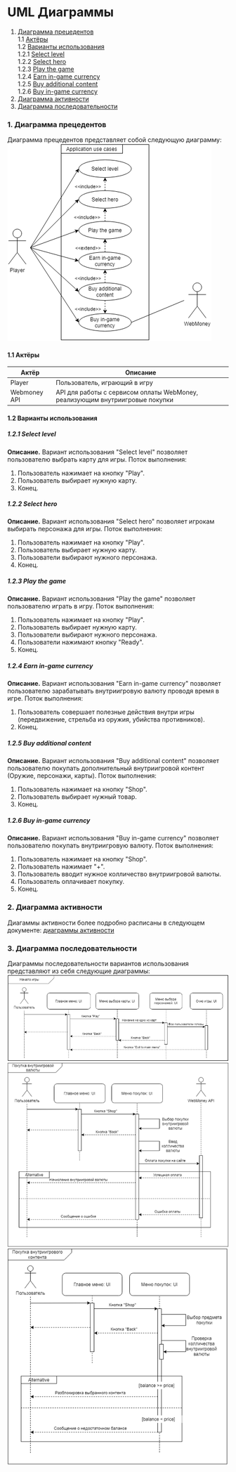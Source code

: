 # UML Диаграммы
1. [Диаграмма прецедентов](#1)<br>
1.1 [Актёры](#1.1)<br>
1.2 [Варианты использования](#1.2)<br>
1.2.1 [Select level](#1.2.1)<br>
1.2.2 [Select hero](#1.2.2)<br>
1.2.3 [Play the game](#1.2.3)<br>
1.2.4 [Earn in-game currency](#1.2.4)<br>
1.2.5 [Buy additional content](#1.2.5)<br>
1.2.6 [Buy in-game currency](#1.2.6)<br>
2. [Диаграмма активности](#2)
3. [Диаграмма последовательности](#3)

### 1. Диаграмма прецедентов<a name="1"></a>
Диаграмма прецедентов представляет собой следующую диаграмму: 
![Use Case](https://github.com/Vorobeyyyyyy/DinoMayhem/blob/master/documentation/UML/Use%20cases.png)
#### 1.1 Актёры<a name="1.1"></a>
Актёр | Описание
--- | ---
Player|Пользователь, играющий в игру
Webmoney API|API для работы с сервисом оплаты WebMoney, реализующим внутриигровые покупки

#### 1.2 Варианты использования<a name="1.2"></a>
##### 1.2.1 Select level<a name="1.2.1"></a>
**Описание.** Вариант использования "Select level" позволяет пользователю выбрать карту для игры.
Поток выполнения:
1. Пользователь нажимает на кнопку "Play".
2. Пользователь выбирает нужную карту.
3. Конец.
##### 1.2.2 Select hero<a name="1.2.2"></a>
**Описание.** Вариант использования "Select hero" позволяет игрокам выбирать персонажа для игры.
Поток выполнения:
1. Пользователь нажимает на кнопку "Play".
2. Пользователь выбирает нужную карту.
3. Пользователи выбирают нужного персонажа.
4. Конец.
##### 1.2.3 Play the game<a name="1.2.3"></a>
**Описание.** Вариант использования "Play the game" позволяет пользователю играть в игру.
Поток выполнения:
1. Пользователь нажимает на кнопку "Play".
2. Пользователь выбирает нужную карту.
3. Пользователи выбирают нужного персонажа.
4. Пользователи нажимают кнопку "Ready".
5. Конец.
##### 1.2.4 Earn in-game currency<a name="1.2.4"></a>
**Описание.** Вариант использования "Earn in-game currency" позволяет пользователю зарабатывать внутриигровую валюту проводя время в игре.
Поток выполнения:
1. Пользователь совершает полезные действия внутри игры (передвижение, стрельба из оружия, убийства противников).
2. Конец.
##### 1.2.5 Buy additional content<a name="1.2.5"></a>
**Описание.** Вариант использования "Buy additional content" позволяет пользователю покупать дополнительный внутриигровой контент (Оружие, персонажи, карты).
Поток выполнения:
1. Пользователь нажимает на кнопку "Shop".
2. Пользователь выбирает нужный товар.
3. Конец.
##### 1.2.6 Buy in-game currency<a name="1.2.6"></a>
**Описание.** Вариант использования "Buy in-game currency" позволяет пользователю покупать внутриигровую валюту.
Поток выполнения:
1. Пользователь нажимает на кнопку "Shop".
2. Пользователь нажимает "+".
3. Пользователь вводит нужное колличество внутриигровой валюты.
4. Пользователь оплачивает покупку.
5. Конец.

### 2. Диаграмма активности<a name="2"></a>
Диагаммы активности более подробно расписаны в следующем документе: [диаграммы активности](https://github.com/Vorobeyyyyyy/DinoMayhem/tree/master/documentation/UML/Activity/README.md)

### 3. Диаграмма последовательности<a name="3"></a>
Диаграммы последовательности вариантов использования представляют из себя следующие диаграммы:
![Sequence Diagram](https://github.com/Vorobeyyyyyy/DinoMayhem/blob/master/documentation/UML/Sequence/ActivityDiag.png)
![Sequence Diagram](https://github.com/Vorobeyyyyyy/DinoMayhem/blob/master/documentation/UML/Sequence/ActivityDiag2.png)
![Sequence Diagram](https://github.com/Vorobeyyyyyy/DinoMayhem/blob/master/documentation/UML/Sequence/ActivityDiag3.png)
